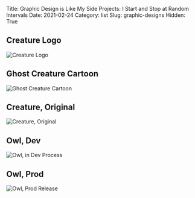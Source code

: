 Title: Graphic Design is Like My Side Projects: I Start and Stop at Random Intervals
Date: 2021-02-24
Category: list
Slug: graphic-designs
Hidden: True

## Creature Logo
![Creature Logo]({static}/images/designs/FeatureCreature-Logo-02.svg)

## Ghost Creature Cartoon
![Ghost Creature Cartoon]({static}/images/designs/FeatureCreature-Scarier.svg)

## Creature, Original
![Creature, Original]({static}/images/designs/FeatureCreature.svg)

## Owl, Dev
![Owl, in Dev Process]({static}/images/designs/NightOwl-0.5-01.svg)

## Owl, Prod
![Owl, Prod Release]({static}/images/designs/NightOwl-02.png)
